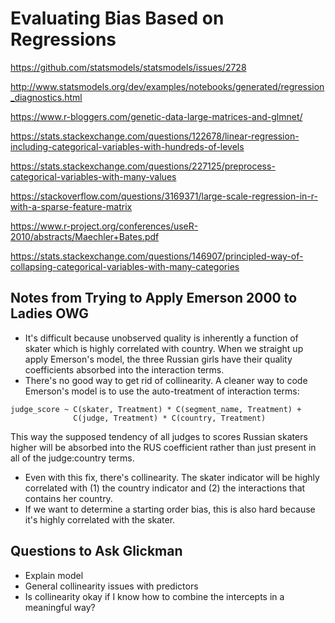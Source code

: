 Evaluating Bias Based on Regressions
====================================

https://github.com/statsmodels/statsmodels/issues/2728

http://www.statsmodels.org/dev/examples/notebooks/generated/regression_diagnostics.html

https://www.r-bloggers.com/genetic-data-large-matrices-and-glmnet/

https://stats.stackexchange.com/questions/122678/linear-regression-including-categorical-variables-with-hundreds-of-levels

https://stats.stackexchange.com/questions/227125/preprocess-categorical-variables-with-many-values

https://stackoverflow.com/questions/3169371/large-scale-regression-in-r-with-a-sparse-feature-matrix

https://www.r-project.org/conferences/useR-2010/abstracts/Maechler+Bates.pdf

https://stats.stackexchange.com/questions/146907/principled-way-of-collapsing-categorical-variables-with-many-categories

## Notes from Trying to Apply Emerson 2000 to Ladies OWG
* It's difficult because unobserved quality is inherently a function of skater
  which is highly correlated with country. When we straight up apply Emerson's
  model, the three Russian girls have their quality coefficients absorbed into
  the interaction terms.
* There's no good way to get rid of collinearity. A cleaner way to code
  Emerson's model is to use the auto-treatment of interaction terms:
```
judge_score ~ C(skater, Treatment) * C(segment_name, Treatment) +
              C(judge, Treatment) * C(country, Treatment)
```
  This way the supposed tendency of all judges to scores Russian skaters higher
  will be absorbed into the RUS coefficient rather than just present in all of
  the judge:country terms.
* Even with this fix, there's collinearity. The skater indicator will be highly
  correlated with (1) the country indicator and (2) the interactions that
  contains her country.
* If we want to determine a starting order bias, this is also hard because it's
  highly correlated with the skater.


## Questions to Ask Glickman
* Explain model
* General collinearity issues with predictors
* Is collinearity okay if I know how to combine the intercepts in a meaningful
  way?